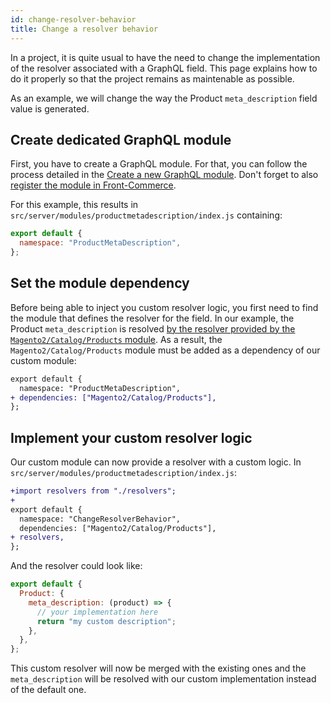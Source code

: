 ```yaml
---
id: change-resolver-behavior
title: Change a resolver behavior
---
```


In a project, it is quite usual to have the need to change the implementation of the resolver associated with a GraphQL field. This page explains how to do it properly so that the project remains as maintenable as possible.

As an example, we will change the way the Product `meta_description` field value is generated.

## Create dedicated GraphQL module

First, you have to create a GraphQL module. For that, you can follow the process detailed in the [Create a new GraphQL module](/docs/essentials/extend-the-graphql-schema.html#Create-a-new-GraphQL-module). Don't forget to also [register the module in Front-Commerce](/docs/essentials/extend-the-graphql-schema.html#Register-the-module-in-the-application).

For this example, this results in `src/server/modules/productmetadescription/index.js` containing:

```javascript
export default {
  namespace: "ProductMetaDescription",
};
```

## Set the module dependency

Before being able to inject you custom resolver logic, you first need to find the module that defines the resolver for the field. In our example, the Product `meta_description` is resolved [by the resolver provided by the `Magento2/Catalog/Products` module](https://gitlab.com/front-commerce/front-commerce/-/blob/main/src/server/modules/magento2/catalog/products/resolvers.js#L245-248). As a result, the `Magento2/Catalog/Products` module must be added as a dependency of our custom module:

```diff
export default {
  namespace: "ProductMetaDescription",
+ dependencies: ["Magento2/Catalog/Products"],
};
```

## Implement your custom resolver logic

Our custom module can now provide a resolver with a custom logic. In `src/server/modules/productmetadescription/index.js`:

```diff
+import resolvers from "./resolvers";
+
export default {
  namespace: "ChangeResolverBehavior",
  dependencies: ["Magento2/Catalog/Products"],
+ resolvers,
};
```

And the resolver could look like:

```javascript
export default {
  Product: {
    meta_description: (product) => {
      // your implementation here
      return "my custom description";
    },
  },
};
```

This custom resolver will now be merged with the existing ones and the `meta_description` will be resolved with our custom implementation instead of the default one.
